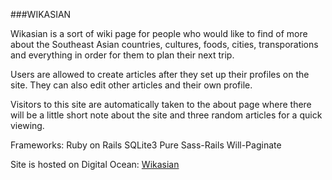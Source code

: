 ###WIKASIAN

Wikasian is a sort of wiki page for people who would like to find of more about the Southeast Asian countries, cultures, foods, cities, transporations and everything in order for them to plan their next trip. 

Users are allowed to create articles after they set up their profiles on the site. They can also edit other articles and their own profile.

Visitors to this site are automatically taken to the about page where there will be a little short note about the site and three random articles for a quick viewing. 

Frameworks:
Ruby on Rails
SQLite3
Pure
Sass-Rails
Will-Paginate

Site is hosted on Digital Ocean: 
[Wikasian](http://104.236.106.226:1111/)